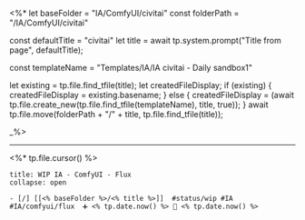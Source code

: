 <%*
let baseFolder = "IA/ComfyUI/civitai"
const folderPath = "/IA/ComfyUI/civitai"

const defaultTitle = "civitai"
let title = await tp.system.prompt("Title from page", defaultTitle);

const templateName = "Templates/IA/IA civitai - Daily sandbox1"


let existing = tp.file.find_tfile(title);
let createdFileDisplay;
if (existing) {
  createdFileDisplay = existing.basename;
} else {
  createdFileDisplay = (await tp.file.create_new(tp.file.find_tfile(templateName), title, true));
}
await tp.file.move(folderPath + "/" + title, tp.file.find_tfile(title));

_%>

---

<%* tp.file.cursor() %> 
`````ad-example
title: WIP IA - ComfyUI - Flux
collapse: open

- [/] [[<% baseFolder %>/<% title %>]]  #status/wip #IA #IA/comfyui/flux  ➕ <% tp.date.now() %> 🛫 <% tp.date.now() %>
````` 



